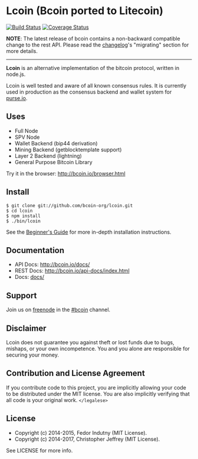 # Lcoin (Bcoin ported to Litecoin)

[![Build Status][circleci-status-img]][circleci-status-url]
[![Coverage Status][coverage-status-img]][coverage-status-url]

__NOTE__: The latest release of bcoin contains a non-backward compatible change
to the rest API. Please read the [changelog]'s "migrating" section for more
details.

---

**Lcoin** is an alternative implementation of the bitcoin protocol, written in
node.js.

Lcoin is well tested and aware of all known consensus rules. It is currently
used in production as the consensus backend and wallet system for
[purse.io][purse].

## Uses

- Full Node
- SPV Node
- Wallet Backend (bip44 derivation)
- Mining Backend (getblocktemplate support)
- Layer 2 Backend (lightning)
- General Purpose Bitcoin Library

Try it in the browser: http://bcoin.io/browser.html

## Install

```
$ git clone git://github.com/bcoin-org/lcoin.git
$ cd lcoin
$ npm install
$ ./bin/lcoin
```

See the [Beginner's Guide][guide] for more in-depth installation instructions.

## Documentation

- API Docs: http://bcoin.io/docs/
- REST Docs: http://bcoin.io/api-docs/index.html
- Docs: [docs/](docs/README.md)

## Support

Join us on [freenode][freenode] in the [#bcoin][irc] channel.

## Disclaimer

Lcoin does not guarantee you against theft or lost funds due to bugs, mishaps,
or your own incompetence. You and you alone are responsible for securing your
money.

## Contribution and License Agreement

If you contribute code to this project, you are implicitly allowing your code
to be distributed under the MIT license. You are also implicitly verifying that
all code is your original work. `</legalese>`

## License

- Copyright (c) 2014-2015, Fedor Indutny (MIT License).
- Copyright (c) 2014-2017, Christopher Jeffrey (MIT License).

See LICENSE for more info.

[purse]: https://purse.io
[guide]: https://github.com/bcoin-org/bcoin/blob/master/docs/Beginner's-Guide.md
[freenode]: https://freenode.net/
[irc]: irc://irc.freenode.net/bcoin
[changelog]: https://github.com/bcoin-org/bcoin/blob/master/CHANGELOG.md

[coverage-status-img]: https://codecov.io/gh/bcoin-org/bcoin/badge.svg?branch=master
[coverage-status-url]: https://codecov.io/gh/bcoin-org/bcoin?branch=master
[circleci-status-img]: https://circleci.com/gh/bcoin-org/bcoin/tree/master.svg?style=shield
[circleci-status-url]: https://circleci.com/gh/bcoin-org/bcoin/tree/master
